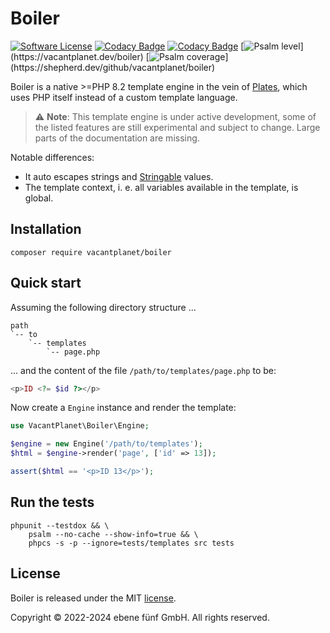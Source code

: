 # Boiler

[![Software License](https://img.shields.io/badge/license-MIT-brightgreen.svg)](LICENSE.md)
[![Codacy Badge](https://app.codacy.com/project/badge/Grade/cd2e266bcfb14b21b8ce11ddaafe4f06)](https://app.codacy.com/gh/vacantplanet/boiler/dashboard?utm_source=gh&utm_medium=referral&utm_content=&utm_campaign=Badge_grade)
[![Codacy Badge](https://app.codacy.com/project/badge/Coverage/cd2e266bcfb14b21b8ce11ddaafe4f06)](https://app.codacy.com/gh/vacantplanet/boiler/dashboard?utm_source=gh&utm_medium=referral&utm_content=&utm_campaign=Badge_coverage)
[![Psalm level](https://shepherd.dev/github/vacantplanet/boiler/level.svg?)](https://vacantplanet.dev/boiler)
[![Psalm coverage](https://shepherd.dev/github/vacantplanet/boiler/coverage.svg?)](https://shepherd.dev/github/vacantplanet/boiler)

Boiler is a native >=PHP 8.2 template engine in the vein of
[Plates](https://platesphp.com/), which uses PHP itself instead of a custom
template language.

> :warning: **Note**: This template engine is under active development, some of
> the listed features are still experimental and subject to change. Large parts
> of the documentation are missing.

Notable differences:

* It auto escapes strings and
  [Stringable](https://www.php.net/manual/en/class.stringable.php) values.
* The template context, i. e. all variables available in the template, is
  global.

## Installation

```console
composer require vacantplanet/boiler
```

## Quick start

Assuming the following directory structure ...

```text
path
`-- to
	`-- templates
		`-- page.php
```

... and the content of the file `/path/to/templates/page.php` to be:

```php
<p>ID <?= $id ?></p>
```

Now create a `Engine` instance and render the template:

```php
use VacantPlanet\Boiler\Engine;

$engine = new Engine('/path/to/templates');
$html = $engine->render('page', ['id' => 13]);

assert($html == '<p>ID 13</p>');
```

## Run the tests

```console
phpunit --testdox && \
	psalm --no-cache --show-info=true && \
	phpcs -s -p --ignore=tests/templates src tests
```

## License

Boiler is released under the MIT [license](LICENSE.md).

Copyright © 2022-2024 ebene fünf GmbH. All rights reserved.
